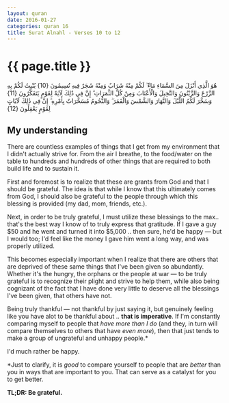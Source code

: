 ```yaml
---
layout: quran
date: 2016-01-27
categories: quran 16
title: Surat Alnahl - Verses 10 to 12
---
```


# {{ page.title }}

<div class="quran-verse">هُوَ الَّذِي أَنْزَلَ مِنَ السَّمَاءِ مَاءً ۖ لَكُمْ مِنْهُ شَرَابٌ وَمِنْهُ شَجَرٌ فِيهِ تُسِيمُونَ {10}
يُنْبِتُ لَكُمْ بِهِ الزَّرْعَ وَالزَّيْتُونَ وَالنَّخِيلَ وَالْأَعْنَابَ وَمِنْ كُلِّ الثَّمَرَاتِ ۗ إِنَّ فِي ذَٰلِكَ لَآيَةً لِقَوْمٍ يَتَفَكَّرُونَ {11}
وَسَخَّرَ لَكُمُ اللَّيْلَ وَالنَّهَارَ وَالشَّمْسَ وَالْقَمَرَ ۖ وَالنُّجُومُ مُسَخَّرَاتٌ بِأَمْرِهِ ۗ إِنَّ فِي ذَٰلِكَ لَآيَاتٍ لِقَوْمٍ يَعْقِلُونَ {12}</div>

## My understanding

There are countless examples of things that I get from my environment that I didn't actually strive for. From the air I breathe, to the food/water on the table to hundreds and hundreds of other things that are required to both build life and to sustain it.

First and foremost is to realize that these are grants from God and that I should be grateful. The idea is that while I know that this ultimately comes from God, I should also be grateful to the people through which this blessing is provided (my dad, mom, friends, etc.).

Next, in order to be truly grateful, I must utilize these blessings to the max.. that's the best way I know of to truly express that gratitude. If I gave a guy $50 and he went and turned it into $5,000 .. then sure, he'd be happy &mdash; but I would too; I'd feel like the money I gave him went a long way, and was properly utilized.

This becomes especially important when I realize that there are others that are deprived of these same things that I've been given so abundantly. Whether it's the hungry, the orphans or the people at war &mdash; to be truly grateful is to recognize their plight and strive to help them, while also being cognizant of the fact that I have done very little to deserve all the blessings I've been given, that others have not.

Being truly thankful &mdash; not thankful by just saying it, but genuinely feeling like you have alot to be thankful about .. **that is imperative**. If I'm constantly comparing myself to people that *have more than I do* (and they, in turn will compare themselves to others that have *even more*), then that just tends to make a group of ungrateful and unhappy people.*

I'd much rather be happy.

*Just to clarify, it is *good* to compare yourself to people that are *better* than you in ways that are important to you. That can serve as a catalyst for you to get better.

**TL;DR: Be grateful.**
